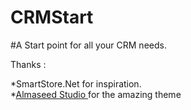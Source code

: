 # CRMStart

#A Start point for all your CRM needs. 





Thanks :

*SmartStore.Net for inspiration.   
*[Almaseed Studio ]( https://github.com/almasaeed2010/AdminLTE) for the amazing theme
